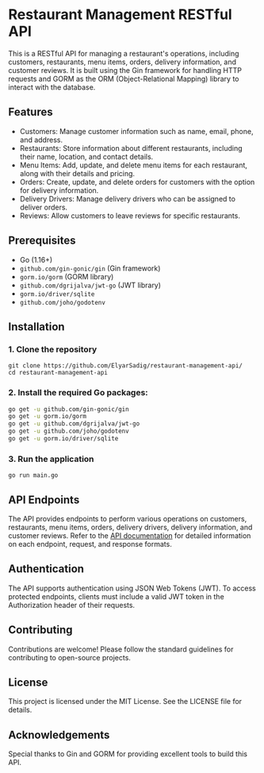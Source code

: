 # Restaurant Management RESTful API
This is a RESTful API for managing a restaurant's operations, including customers, restaurants, menu items, orders, delivery information, and customer reviews. It is built using the Gin framework for handling HTTP requests and GORM as the ORM (Object-Relational Mapping) library to interact with the database.

## Features
- Customers: Manage customer information such as name, email, phone, and address.
- Restaurants: Store information about different restaurants, including their name, location, and contact details.
- Menu Items: Add, update, and delete menu items for each restaurant, along with their details and pricing.
- Orders: Create, update, and delete orders for customers with the option for delivery information.
- Delivery Drivers: Manage delivery drivers who can be assigned to deliver orders.
- Reviews: Allow customers to leave reviews for specific restaurants.

## Prerequisites
- Go (1.16+)
- `github.com/gin-gonic/gin` (Gin framework)
- `gorm.io/gorm` (GORM library)
- `github.com/dgrijalva/jwt-go` (JWT library)
- `gorm.io/driver/sqlite`
- `github.com/joho/godotenv`

## Installation
### 1. Clone the repository
```gitbash
git clone https://github.com/ElyarSadig/restaurant-management-api/
cd restaurant-management-api
```

### 2. Install the required Go packages:
```bash
go get -u github.com/gin-gonic/gin
go get -u gorm.io/gorm
go get -u github.com/dgrijalva/jwt-go
go get -u github.com/joho/godotenv
go get -u gorm.io/driver/sqlite
```

### 3. Run the application
```
go run main.go
```

## API Endpoints
The API provides endpoints to perform various operations on customers, restaurants, menu items, orders, delivery drivers, delivery information, and customer reviews. Refer to the [API documentation](api-documentation.md) for detailed information on each endpoint, request, and response formats.

## Authentication
The API supports authentication using JSON Web Tokens (JWT). To access protected endpoints, clients must include a valid JWT token in the Authorization header of their requests.

## Contributing
Contributions are welcome! Please follow the standard guidelines for contributing to open-source projects.

## License
This project is licensed under the MIT License. See the LICENSE file for details.

## Acknowledgements
Special thanks to Gin and GORM for providing excellent tools to build this API.
